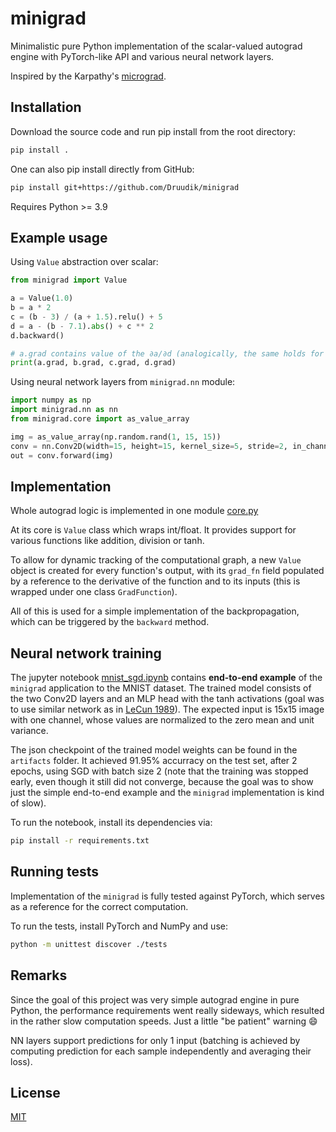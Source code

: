 # minigrad

Minimalistic pure Python implementation of the scalar-valued autograd engine with PyTorch-like API and various neural network layers.

Inspired by the Karpathy's [micrograd](https://github.com/karpathy/micrograd).

## Installation

Download the source code and run pip install from the root directory:
```bash
pip install .
```

One can also pip install directly from GitHub:
```bash
pip install git+https://github.com/Druudik/minigrad 
```

Requires Python >= 3.9

## Example usage

Using `Value` abstraction over scalar:
```python
from minigrad import Value

a = Value(1.0)
b = a * 2
c = (b - 3) / (a + 1.5).relu() + 5
d = a - (b - 7.1).abs() + c ** 2
d.backward()

# a.grad contains value of the ∂a/∂d (analogically, the same holds for the b, c and d). 
print(a.grad, b.grad, c.grad, d.grad)
```

Using neural network layers from `minigrad.nn` module:
```python
import numpy as np
import minigrad.nn as nn
from minigrad.core import as_value_array

img = as_value_array(np.random.rand(1, 15, 15))
conv = nn.Conv2D(width=15, height=15, kernel_size=5, stride=2, in_channels=1, out_channels=3)
out = conv.forward(img)
```

## Implementation

Whole autograd logic is implemented in one module [core.py](./minigrad/core.py)

At its core is `Value` class which wraps int/float. It provides support for various functions like addition, division or tanh.

To allow for dynamic tracking of the computational graph, a new `Value` object is created for every function's output, with
its `grad_fn` field populated by a reference to the derivative of the function and to its inputs (this is wrapped under
one class `GradFunction`).

All of this is used for a simple implementation of the backpropagation, which can be triggered by the `backward` method.

## Neural network training

The jupyter notebook [mnist_sgd.ipynb](mnist_sgd.ipynb) contains **end-to-end example** of the `minigrad` application to the MNIST dataset. 
The trained model consists of the two Conv2D layers and an MLP head with the tanh activations (goal was to use similar network as in
[LeCun 1989](http://yann.lecun.com/exdb/publis/pdf/lecun-89e.pdf)). The expected input is 15x15 image with one channel, whose 
values are normalized to the zero mean and unit variance. 

The json checkpoint of the trained model weights can be found in the `artifacts` folder. It achieved 91.95% accurracy on the test set,
after 2 epochs, using SGD with batch size 2 (note that the training was stopped early, even though it still did not converge,
because the goal was to show just the simple end-to-end example and the `minigrad` implementation is kind of slow). 

To run the notebook, install its dependencies via:
```bash
pip install -r requirements.txt
```

## Running tests
Implementation of the `minigrad` is fully tested against PyTorch, which serves as a reference for the correct computation.

To run the tests, install PyTorch and NumPy and use:
```bash
python -m unittest discover ./tests
```

## Remarks
Since the goal of this project was very simple autograd engine in pure Python, the performance requirements went really sideways,
which resulted in the rather slow computation speeds. Just a little "be patient" warning 😄

NN layers support predictions for only 1 input (batching is achieved by computing prediction for each sample independently
and averaging their loss).

## License
[MIT](LICENSE)
